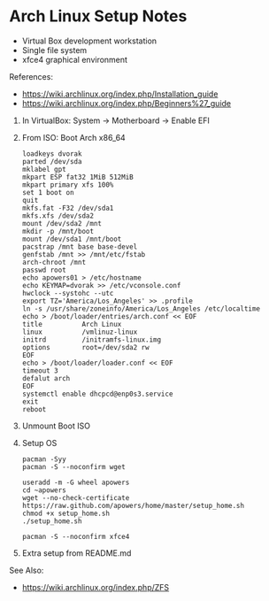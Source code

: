 # Arch Linux Setup Notes

* Virtual Box development workstation
* Single file system
* xfce4 graphical environment

References:
* https://wiki.archlinux.org/index.php/Installation_guide
* https://wiki.archlinux.org/index.php/Beginners%27_guide

1. In VirtualBox: System -> Motherboard -> Enable EFI
1. From ISO: Boot Arch x86_64

    ```
    loadkeys dvorak
    parted /dev/sda
    mklabel gpt
    mkpart ESP fat32 1MiB 512MiB
    mkpart primary xfs 100%
    set 1 boot on
    quit
    mkfs.fat -F32 /dev/sda1
    mkfs.xfs /dev/sda2
    mount /dev/sda2 /mnt
    mkdir -p /mnt/boot
    mount /dev/sda1 /mnt/boot
    pacstrap /mnt base base-devel
    genfstab /mnt >> /mnt/etc/fstab
    arch-chroot /mnt
    passwd root
    echo apowers01 > /etc/hostname
    echo KEYMAP=dvorak >> /etc/vconsole.conf
    hwclock --systohc --utc
    export TZ='America/Los_Angeles' >> .profile
    ln -s /usr/share/zoneinfo/America/Los_Angeles /etc/localtime
    echo > /boot/loader/entries/arch.conf << EOF
    title          Arch Linux
    linux          /vmlinuz-linux
    initrd         /initramfs-linux.img
    options        root=/dev/sda2 rw
    EOF
    echo > /boot/loader/loader.conf << EOF
    timeout 3
    defalut arch
    EOF
    systemctl enable dhcpcd@enp0s3.service
    exit
    reboot
    ```
1. Unmount Boot ISO
1. Setup OS
    ```
    pacman -Syy
    pacman -S --noconfirm wget

    useradd -m -G wheel apowers
    cd ~apowers
    wget --no-check-certificate https://raw.github.com/apowers/home/master/setup_home.sh
    chmod +x setup_home.sh
    ./setup_home.sh

    pacman -S --noconfirm xfce4
    ```
1. Extra setup from README.md

See Also:
* https://wiki.archlinux.org/index.php/ZFS

